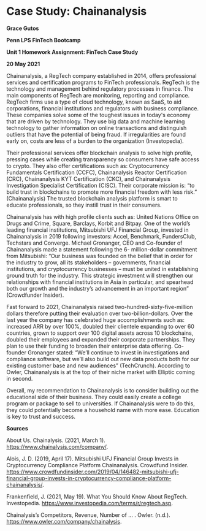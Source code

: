 # Case Study: Chainanalysis

**Grace Gutos**

**Penn LPS FinTech Bootcamp**

**Unit 1 Homework Assignment: FinTech Case Study**

**20 May 2021**

Chainanalysis, a RegTech company established in 2014, offers professional services and certification programs to FinTech professionals. RegTech is the technology and management behind regulatory processes in finance. The main components of RegTech are monitoring, reporting and compliance. RegTech firms use a type of cloud technology, known as SaaS, to aid corporations, financial institutions and regulators with business compliance. These companies solve some of the toughest issues in today's economy that are driven by technology. They use big data and machine learning technology to gather information on online transactions and distinguish outliers that have the potential of being fraud. If irregularities are found early on, costs are less of a burden to the organization (Investopedia). 


Their professional services offer blockchain analysis to solve high profile, pressing cases while creating transparency so consumers have safe access to crypto. They also offer certifications such as:  Cryptocurrency Fundamentals Certification (CCFC), Chainanalysis Reactor Certification (CRC), Chainanalysis KYT Certification (CKC), and Chainanalysis Investigation Specialist Certification (CISC). Their corporate mission is: “to build trust in blockchains to promote more financial freedom with less risk.” (Chainanalysis) The trusted blockchain analysis platform is smart to educate professionals, so they instill trust in their consumers.  


Chainanalysis has with high profile clients such as: United Nations Office on Drugs and Crime, Square, Barclays, Korbit and Bitpay. One of the world’s leading financial institutions, Mitsubishi UFJ Financial Group, invested in Chainanalysis in 2019 following investors: Accel, Benchmark, FundersClub, Techstars and Converge. Michael Gronanger, CEO and Co-founder of Chainanalysis made a statement following the 6- million-dollar commitment from Mitsubishi: “Our business was founded on the belief that in order for the industry to grow, all its stakeholders – governments, financial institutions, and cryptocurrency businesses – must be united in establishing ground truth for the industry. This strategic investment will strengthen our relationships with financial institutions in Asia in particular, and spearhead both our growth and the industry’s advancement in an important region” (Crowdfunder Insider). 


 Fast forward to 2021, Chainanalysis raised two-hundred-sixty-five-million dollars therefore putting their evaluation over two-billion-dollars. Over the last year the company has celebrated huge accomplishments such as: increased ARR by over 100%, doubled their clientele expanding to over 60 countries, grown to support over 100 digital assets across 10 blockchains, doubled their employees and expanded their corporate partnerships. They plan to use their funding to broaden their enterprise data offering. Co-founder Gronanger stated: “We’ll continue to invest in investigations and compliance software, but we’ll also build out new data products both for our existing customer base and new audiences” (TechCrunch). According to Owler, Chainanalysis is at the top of their niche market with Elliptic coming in second.


Overall, my recommendation to Chainanalysis is to consider building out the educational side of their business. They could easily create a college program or package to sell to universities. If Chainanalysis were to do this, they could potentially become a household name with more ease. Education is key to trust and success. 



**Sources**

About Us. Chainalysis. (2021, March 1). https://www.chainalysis.com/company/. 

Alois, J. D. (2019, April 17). Mitsubishi UFJ Financial Group Invests in Cryptocurrency Compliance Platform Chainanalysis. Crowdfund Insider. https://www.crowdfundinsider.com/2019/04/146482-mitsubishi-ufj-financial-group-invests-in-cryptocurrency-compliance-platform-chainanalysis/. 

Frankenfield, J. (2021, May 19). What You Should Know About RegTech. Investopedia. https://www.investopedia.com/terms/r/regtech.asp. 

Chainalysis’s Competitors, Revenue, Number of ... . Owler. (n.d.). https://www.owler.com/company/chainalysis. 

